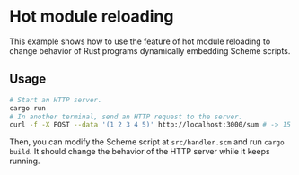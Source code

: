 # Hot module reloading

This example shows how to use the feature of hot module reloading to change behavior of Rust programs dynamically embedding Scheme scripts.

## Usage

```sh
# Start an HTTP server.
cargo run
# In another terminal, send an HTTP request to the server.
curl -f -X POST --data '(1 2 3 4 5)' http://localhost:3000/sum # -> 15
```

Then, you can modify the Scheme script at `src/handler.scm` and run `cargo build`. It should change the behavior of the HTTP server while it keeps running.
